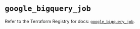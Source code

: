 # `google_bigquery_job`

Refer to the Terraform Registry for docs: [`google_bigquery_job`](https://registry.terraform.io/providers/hashicorp/google-beta/6.49.0/docs/resources/google_bigquery_job).
